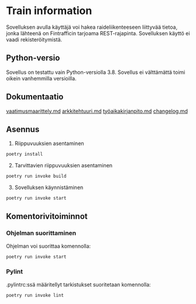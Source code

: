 # Train information
Sovelluksen avulla käyttäjä voi hakea raideliikenteeseen liittyvää tietoa, jonka lähteenä on Fintrafficin tarjoama REST-rajapinta. Sovelluksen käyttö ei vaadi rekisteröitymistä.
## Python-versio
Sovellus on testattu vain Python-versiolla 3.8. Sovellus ei välttämättä toimi oikein vanhemmilla versioilla.
## Dokumentaatio
[vaatimusmaarittely.md](https://github.com/renvik/ot-harjoitustyo/blob/main/dokumentaatio/vaatimusmaarittely.md)
[arkkitehtuuri.md](https://github.com/renvik/ot-harjoitustyo/blob/main/dokumentaatio/arkkitehtuuri.md)
[työaikakirjanpito.md](https://github.com/renvik/ot-harjoitustyo/blob/main/dokumentaatio/tyoaikakirjanpito.md)
[changelog.md](https://github.com/renvik/ot-harjoitustyo/blob/main/dokumentaatio/changelog.md)

## Asennus

1. Riippuvuuksien asentaminen

```bash
poetry install
```
2. Tarvittavien riippuvuuksien asentaminen

```bash
poetry run invoke build
```

3. Sovelluksen käynnistäminen

```bash
poetry run invoke start
```

## Komentorivitoiminnot

### Ohjelman suorittaminen

Ohjelman voi suorittaa komennolla: 

```bash
poetry run invoke start
```

### Pylint
.pylintrc:ssä määritellyt tarkistukset suoritetaan komennolla:

```bash
poetry run invoke lint
```
